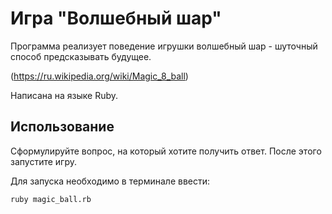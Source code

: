 # Игра "Волшебный шар"

Программа реализует поведение игрушки волшебный шар - шуточный способ предсказывать будущее.

(https://ru.wikipedia.org/wiki/Magic_8_ball)

Написана на языке Ruby. 

## Использование

Сформулируйте вопрос, на который хотите получить ответ. 
После этого запустите игру.

Для запуска необходимо в терминале ввести: 
```
ruby magic_ball.rb
```

